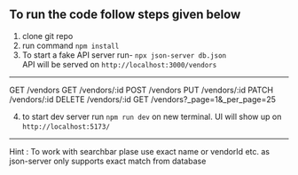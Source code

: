 ## To run the code follow steps given below

1. clone git repo
2. run command `npm install`
3. To start a fake API server run- `npx json-server db.json`  
   API will be served on `http://localhost:3000/vendors`

---

GET /vendors
GET /vendors/:id
POST /vendors
PUT /vendors/:id
PATCH /vendors/:id
DELETE /vendors/:id
GET /vendors?\_page=1&\_per_page=25

4. to start dev server run `npm run dev` on new terminal. UI will show up on `http://localhost:5173/`

---

Hint : To work with searchbar plase use exact name or vendorId etc. as json-server only supports exact match from database
